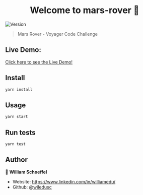 <h1 align="center">Welcome to mars-rover 👋</h1>
<p>
  <img alt="Version" src="https://img.shields.io/badge/version-0.1.0-blue.svg?cacheSeconds=2592000" />
</p>

> Mars Rover - Voyager Code Challenge

## Live Demo:
[Click here to see the Live Demo!](https://wiledusc.github.io/mars-rover/) 

## Install

```sh
yarn install
```

## Usage

```sh
yarn start
```

## Run tests

```sh
yarn test
```

## Author

👤 **William Schoeffel**

* Website: https://www.linkedin.com/in/williamedu/
* Github: [@wiledusc](https://github.com/wiledusc)
